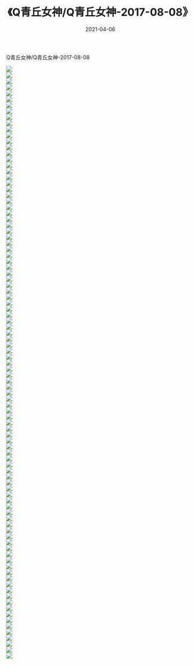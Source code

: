 ﻿---
layout: post
title:  《Q青丘女神/Q青丘女神-2017-08-08》
date:   2021-04-06
img: http://pic.660000.xyz/1:/网络美图/2021/Q青丘女神/Q青丘女神-2017-08-08/000.jpg
categories: [美女, 清纯, 唯美]
---

Q青丘女神/Q青丘女神-2017-08-08

 ![](http://pic.660000.xyz/1:/网络美图/2021/Q青丘女神/Q青丘女神-2017-08-08/001.jpg) <br>![](http://pic.660000.xyz/1:/网络美图/2021/Q青丘女神/Q青丘女神-2017-08-08/002.jpg) <br>![](http://pic.660000.xyz/1:/网络美图/2021/Q青丘女神/Q青丘女神-2017-08-08/003.jpg) <br>![](http://pic.660000.xyz/1:/网络美图/2021/Q青丘女神/Q青丘女神-2017-08-08/004.jpg) <br>![](http://pic.660000.xyz/1:/网络美图/2021/Q青丘女神/Q青丘女神-2017-08-08/005.jpg) <br>![](http://pic.660000.xyz/1:/网络美图/2021/Q青丘女神/Q青丘女神-2017-08-08/006.jpg) <br>![](http://pic.660000.xyz/1:/网络美图/2021/Q青丘女神/Q青丘女神-2017-08-08/007.jpg) <br>![](http://pic.660000.xyz/1:/网络美图/2021/Q青丘女神/Q青丘女神-2017-08-08/008.jpg) <br>![](http://pic.660000.xyz/1:/网络美图/2021/Q青丘女神/Q青丘女神-2017-08-08/009.jpg) <br>![](http://pic.660000.xyz/1:/网络美图/2021/Q青丘女神/Q青丘女神-2017-08-08/010.jpg) <br>![](http://pic.660000.xyz/1:/网络美图/2021/Q青丘女神/Q青丘女神-2017-08-08/011.jpg) <br>![](http://pic.660000.xyz/1:/网络美图/2021/Q青丘女神/Q青丘女神-2017-08-08/012.jpg) <br>![](http://pic.660000.xyz/1:/网络美图/2021/Q青丘女神/Q青丘女神-2017-08-08/013.jpg) <br>![](http://pic.660000.xyz/1:/网络美图/2021/Q青丘女神/Q青丘女神-2017-08-08/014.jpg) <br>![](http://pic.660000.xyz/1:/网络美图/2021/Q青丘女神/Q青丘女神-2017-08-08/015.jpg) <br>![](http://pic.660000.xyz/1:/网络美图/2021/Q青丘女神/Q青丘女神-2017-08-08/016.jpg) <br>![](http://pic.660000.xyz/1:/网络美图/2021/Q青丘女神/Q青丘女神-2017-08-08/017.jpg) <br>![](http://pic.660000.xyz/1:/网络美图/2021/Q青丘女神/Q青丘女神-2017-08-08/018.jpg) <br>![](http://pic.660000.xyz/1:/网络美图/2021/Q青丘女神/Q青丘女神-2017-08-08/019.jpg) <br>![](http://pic.660000.xyz/1:/网络美图/2021/Q青丘女神/Q青丘女神-2017-08-08/020.jpg) <br>![](http://pic.660000.xyz/1:/网络美图/2021/Q青丘女神/Q青丘女神-2017-08-08/021.jpg) <br>![](http://pic.660000.xyz/1:/网络美图/2021/Q青丘女神/Q青丘女神-2017-08-08/022.jpg) <br>![](http://pic.660000.xyz/1:/网络美图/2021/Q青丘女神/Q青丘女神-2017-08-08/023.jpg) <br>![](http://pic.660000.xyz/1:/网络美图/2021/Q青丘女神/Q青丘女神-2017-08-08/024.jpg) <br>![](http://pic.660000.xyz/1:/网络美图/2021/Q青丘女神/Q青丘女神-2017-08-08/025.jpg) <br>![](http://pic.660000.xyz/1:/网络美图/2021/Q青丘女神/Q青丘女神-2017-08-08/026.jpg) <br>![](http://pic.660000.xyz/1:/网络美图/2021/Q青丘女神/Q青丘女神-2017-08-08/027.jpg) <br>![](http://pic.660000.xyz/1:/网络美图/2021/Q青丘女神/Q青丘女神-2017-08-08/028.jpg) <br>![](http://pic.660000.xyz/1:/网络美图/2021/Q青丘女神/Q青丘女神-2017-08-08/029.jpg) <br>![](http://pic.660000.xyz/1:/网络美图/2021/Q青丘女神/Q青丘女神-2017-08-08/030.jpg) <br>![](http://pic.660000.xyz/1:/网络美图/2021/Q青丘女神/Q青丘女神-2017-08-08/031.jpg) <br>![](http://pic.660000.xyz/1:/网络美图/2021/Q青丘女神/Q青丘女神-2017-08-08/032.jpg) <br>![](http://pic.660000.xyz/1:/网络美图/2021/Q青丘女神/Q青丘女神-2017-08-08/033.jpg) <br>![](http://pic.660000.xyz/1:/网络美图/2021/Q青丘女神/Q青丘女神-2017-08-08/034.jpg) <br>![](http://pic.660000.xyz/1:/网络美图/2021/Q青丘女神/Q青丘女神-2017-08-08/035.jpg) <br>![](http://pic.660000.xyz/1:/网络美图/2021/Q青丘女神/Q青丘女神-2017-08-08/036.jpg) <br>![](http://pic.660000.xyz/1:/网络美图/2021/Q青丘女神/Q青丘女神-2017-08-08/037.jpg) <br>![](http://pic.660000.xyz/1:/网络美图/2021/Q青丘女神/Q青丘女神-2017-08-08/038.jpg) <br>![](http://pic.660000.xyz/1:/网络美图/2021/Q青丘女神/Q青丘女神-2017-08-08/039.jpg) <br>![](http://pic.660000.xyz/1:/网络美图/2021/Q青丘女神/Q青丘女神-2017-08-08/040.jpg) <br>![](http://pic.660000.xyz/1:/网络美图/2021/Q青丘女神/Q青丘女神-2017-08-08/041.jpg) <br>![](http://pic.660000.xyz/1:/网络美图/2021/Q青丘女神/Q青丘女神-2017-08-08/042.jpg) <br>![](http://pic.660000.xyz/1:/网络美图/2021/Q青丘女神/Q青丘女神-2017-08-08/043.jpg) <br>![](http://pic.660000.xyz/1:/网络美图/2021/Q青丘女神/Q青丘女神-2017-08-08/044.jpg) <br>![](http://pic.660000.xyz/1:/网络美图/2021/Q青丘女神/Q青丘女神-2017-08-08/045.jpg) <br>![](http://pic.660000.xyz/1:/网络美图/2021/Q青丘女神/Q青丘女神-2017-08-08/046.jpg) <br>![](http://pic.660000.xyz/1:/网络美图/2021/Q青丘女神/Q青丘女神-2017-08-08/047.jpg) <br>![](http://pic.660000.xyz/1:/网络美图/2021/Q青丘女神/Q青丘女神-2017-08-08/048.jpg) <br>![](http://pic.660000.xyz/1:/网络美图/2021/Q青丘女神/Q青丘女神-2017-08-08/049.jpg) <br>![](http://pic.660000.xyz/1:/网络美图/2021/Q青丘女神/Q青丘女神-2017-08-08/050.jpg) <br>![](http://pic.660000.xyz/1:/网络美图/2021/Q青丘女神/Q青丘女神-2017-08-08/051.jpg) <br>![](http://pic.660000.xyz/1:/网络美图/2021/Q青丘女神/Q青丘女神-2017-08-08/052.jpg) <br>![](http://pic.660000.xyz/1:/网络美图/2021/Q青丘女神/Q青丘女神-2017-08-08/053.jpg) <br>![](http://pic.660000.xyz/1:/网络美图/2021/Q青丘女神/Q青丘女神-2017-08-08/054.jpg) <br>![](http://pic.660000.xyz/1:/网络美图/2021/Q青丘女神/Q青丘女神-2017-08-08/055.jpg) <br>![](http://pic.660000.xyz/1:/网络美图/2021/Q青丘女神/Q青丘女神-2017-08-08/056.jpg) <br>![](http://pic.660000.xyz/1:/网络美图/2021/Q青丘女神/Q青丘女神-2017-08-08/057.jpg) <br>![](http://pic.660000.xyz/1:/网络美图/2021/Q青丘女神/Q青丘女神-2017-08-08/058.jpg) <br>![](http://pic.660000.xyz/1:/网络美图/2021/Q青丘女神/Q青丘女神-2017-08-08/059.jpg) <br>![](http://pic.660000.xyz/1:/网络美图/2021/Q青丘女神/Q青丘女神-2017-08-08/060.jpg) <br>![](http://pic.660000.xyz/1:/网络美图/2021/Q青丘女神/Q青丘女神-2017-08-08/061.jpg) <br>![](http://pic.660000.xyz/1:/网络美图/2021/Q青丘女神/Q青丘女神-2017-08-08/062.jpg) <br>![](http://pic.660000.xyz/1:/网络美图/2021/Q青丘女神/Q青丘女神-2017-08-08/063.jpg) <br>![](http://pic.660000.xyz/1:/网络美图/2021/Q青丘女神/Q青丘女神-2017-08-08/064.jpg) <br>![](http://pic.660000.xyz/1:/网络美图/2021/Q青丘女神/Q青丘女神-2017-08-08/065.jpg) <br>![](http://pic.660000.xyz/1:/网络美图/2021/Q青丘女神/Q青丘女神-2017-08-08/066.jpg) <br>![](http://pic.660000.xyz/1:/网络美图/2021/Q青丘女神/Q青丘女神-2017-08-08/067.jpg) <br>![](http://pic.660000.xyz/1:/网络美图/2021/Q青丘女神/Q青丘女神-2017-08-08/068.jpg) <br>![](http://pic.660000.xyz/1:/网络美图/2021/Q青丘女神/Q青丘女神-2017-08-08/069.jpg) <br>![](http://pic.660000.xyz/1:/网络美图/2021/Q青丘女神/Q青丘女神-2017-08-08/070.jpg) <br>![](http://pic.660000.xyz/1:/网络美图/2021/Q青丘女神/Q青丘女神-2017-08-08/071.jpg) <br>![](http://pic.660000.xyz/1:/网络美图/2021/Q青丘女神/Q青丘女神-2017-08-08/072.jpg) <br>![](http://pic.660000.xyz/1:/网络美图/2021/Q青丘女神/Q青丘女神-2017-08-08/073.jpg) <br>![](http://pic.660000.xyz/1:/网络美图/2021/Q青丘女神/Q青丘女神-2017-08-08/074.jpg) <br>![](http://pic.660000.xyz/1:/网络美图/2021/Q青丘女神/Q青丘女神-2017-08-08/075.jpg) <br>![](http://pic.660000.xyz/1:/网络美图/2021/Q青丘女神/Q青丘女神-2017-08-08/076.jpg) <br>![](http://pic.660000.xyz/1:/网络美图/2021/Q青丘女神/Q青丘女神-2017-08-08/077.jpg) <br>![](http://pic.660000.xyz/1:/网络美图/2021/Q青丘女神/Q青丘女神-2017-08-08/078.jpg) <br>![](http://pic.660000.xyz/1:/网络美图/2021/Q青丘女神/Q青丘女神-2017-08-08/079.jpg) <br>![](http://pic.660000.xyz/1:/网络美图/2021/Q青丘女神/Q青丘女神-2017-08-08/080.jpg) <br>![](http://pic.660000.xyz/1:/网络美图/2021/Q青丘女神/Q青丘女神-2017-08-08/081.jpg) <br>![](http://pic.660000.xyz/1:/网络美图/2021/Q青丘女神/Q青丘女神-2017-08-08/082.jpg) <br>![](http://pic.660000.xyz/1:/网络美图/2021/Q青丘女神/Q青丘女神-2017-08-08/083.jpg) <br>![](http://pic.660000.xyz/1:/网络美图/2021/Q青丘女神/Q青丘女神-2017-08-08/084.jpg) <br>![](http://pic.660000.xyz/1:/网络美图/2021/Q青丘女神/Q青丘女神-2017-08-08/085.jpg) <br>![](http://pic.660000.xyz/1:/网络美图/2021/Q青丘女神/Q青丘女神-2017-08-08/086.jpg) <br>![](http://pic.660000.xyz/1:/网络美图/2021/Q青丘女神/Q青丘女神-2017-08-08/087.jpg) <br>![](http://pic.660000.xyz/1:/网络美图/2021/Q青丘女神/Q青丘女神-2017-08-08/088.jpg) <br>![](http://pic.660000.xyz/1:/网络美图/2021/Q青丘女神/Q青丘女神-2017-08-08/089.jpg) <br>![](http://pic.660000.xyz/1:/网络美图/2021/Q青丘女神/Q青丘女神-2017-08-08/090.jpg) <br>![](http://pic.660000.xyz/1:/网络美图/2021/Q青丘女神/Q青丘女神-2017-08-08/091.jpg) <br>![](http://pic.660000.xyz/1:/网络美图/2021/Q青丘女神/Q青丘女神-2017-08-08/092.jpg) <br>![](http://pic.660000.xyz/1:/网络美图/2021/Q青丘女神/Q青丘女神-2017-08-08/093.jpg) <br>![](http://pic.660000.xyz/1:/网络美图/2021/Q青丘女神/Q青丘女神-2017-08-08/094.jpg) <br>![](http://pic.660000.xyz/1:/网络美图/2021/Q青丘女神/Q青丘女神-2017-08-08/095.jpg) <br>![](http://pic.660000.xyz/1:/网络美图/2021/Q青丘女神/Q青丘女神-2017-08-08/096.jpg) <br>![](http://pic.660000.xyz/1:/网络美图/2021/Q青丘女神/Q青丘女神-2017-08-08/097.jpg) <br>![](http://pic.660000.xyz/1:/网络美图/2021/Q青丘女神/Q青丘女神-2017-08-08/098.jpg) <br>![](http://pic.660000.xyz/1:/网络美图/2021/Q青丘女神/Q青丘女神-2017-08-08/099.jpg) <br>